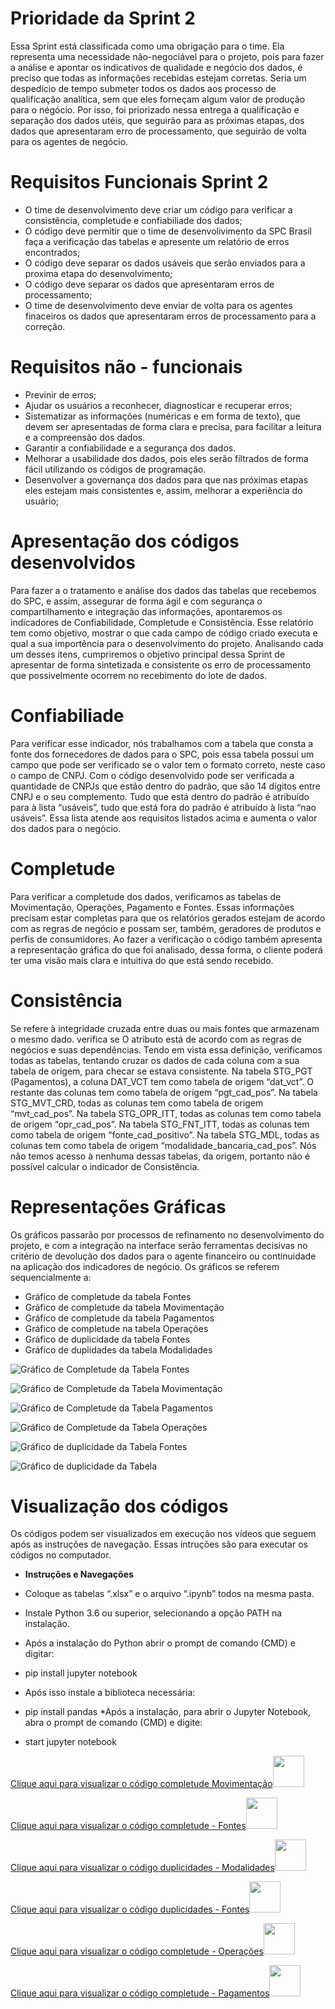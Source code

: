 # Prioridade da Sprint 2

Essa Sprint está classificada como uma obrigação para o time. Ela representa uma necessidade não-negociável para o projeto, pois para fazer a análise e apontar os indicativos de qualidade e negócio dos dados, é preciso que todas as informações recebidas estejam corretas. 
Seria um despedício de tempo submeter todos os dados aos processo de qualificação analítica, sem que eles forneçam algum valor de produção para o négócio. Por isso, foi priorizado nessa entrega a qualificação e separação dos dados utéis, que seguirão para as próximas etapas, dos dados que apresentaram erro de processamento, que seguirão de volta para os agentes de negócio.

# Requisitos Funcionais Sprint 2

* O time de desenvolvimento deve criar um código para verificar a consistência, completude e confiabiliade dos dados;
* O código deve permitir que o time de desenvolivimento da SPC Brasil faça a verificação das tabelas e apresente um relatório de erros encontrados;
* O código deve separar os dados usáveis que serão enviados para a proxima etapa do desenvolvimento;
* O código deve separar os dados que apresentaram erros de processamento;
* O time de desenvolvimento deve enviar de volta para os agentes finaceiros os dados que apresentaram erros de processamento para a correção.

# Requisitos não - funcionais
* Previnir de erros;
* Ajudar os usuários a reconhecer, diagnosticar e recuperar erros;
* Sistematizar as informações (numéricas e em forma de texto), que devem ser apresentadas de forma clara e precisa, para facilitar a leitura e a compreensão dos dados.
* Garantir a confiabilidade e a segurança dos dados. 
* Melhorar a usabilidade dos dados, pois eles serão filtrados de forma fácil utilizando os códigos de programação.
* Desenvolver  a governança dos dados para que nas próximas etapas eles estejam mais consistentes e, assim, melhorar a experiência do usuário;


# Apresentação dos códigos desenvolvidos
Para fazer a o tratamento e análise dos dados das tabelas que recebemos do SPC, e assim, assegurar de forma ágil e com segurança o compartilhamento e integração das informações, apontaremos os indicadores de Confiabilidade, Completude e Consistência.
Esse relatório tem como objetivo, mostrar o que cada campo de código criado executa e qual a sua importência para o desenvolvimento do projeto. Analisando cada um desses itens, cumpriremos o objetivo principal dessa Sprint de apresentar de forma sintetizada e consistente os erro de processamento que possivelmente ocorrem no recebimento do lote de dados. 

# Confiabiliade 
Para verificar esse indicador, nós trabalhamos com a tabela que consta a fonte dos fornecedores de dados para o SPC, pois essa tabela possui um campo que pode ser verificado se o valor tem o formato correto, neste caso o campo de CNPJ.
Com o código desenvolvido pode ser verificada a quantidade de CNPJs que estão dentro do padrão, que são 14 dígitos entre CNPJ e o seu complemento. Tudo que está dentro do padrão é atribuído para à lista “usáveis”, tudo que está fora do padrão é atribuído à lista “nao usáveis”. Essa lista atende aos requisitos listados acima e aumenta o valor dos dados para o negócio.

# Completude 
Para verificar a completude dos dados, verificamos as tabelas de Movimentação, Operações, Pagamento e Fontes. Essas informações precisam estar completas para que os relatórios gerados estejam de acordo com as regras de negócio e possam ser, também, geradores de produtos e perfis de consumidores. Ao fazer a verificação o código também apresenta a representação gráfica do que foi analisado, dessa forma, o cliente poderá ter uma visão mais clara e intuitiva do que está sendo recebido. 

# Consistência
Se refere à integridade cruzada entre duas ou mais fontes que armazenam o mesmo dado. verifica se  O atributo está de acordo com as regras de negócios e suas dependências. Tendo em vista essa definição, verificamos todas as tabelas, tentando cruzar os dados de cada coluna com a sua tabela de origem, para checar se estava consistente.
Na tabela STG_PGT (Pagamentos), a coluna DAT_VCT tem como tabela de origem “dat_vct”.
O restante das colunas tem como tabela de origem “pgt_cad_pos”.
Na tabela STG_MVT_CRD, todas as colunas tem como tabela de origem “mvt_cad_pos”.
Na tabela STG_OPR_ITT, todas as colunas tem como tabela de origem “opr_cad_pos”.
Na tabela STG_FNT_ITT, todas as colunas tem como tabela de origem “fonte_cad_positivo”.
Na tabela STG_MDL, todas as colunas tem como tabela de origem “modalidade_bancaria_cad_pos”.
Nós nâo temos acesso à nenhuma dessas tabelas, da origem, portanto não é possível calcular o indicador de Consistência.

# Representações Gráficas

Os gráficos passarão por processos de refinamento no desenvolvimento do projeto, e com a integração na interface serão ferramentas decisivas no critério de devolução dos dados para o agente financeiro ou continuidade na aplicação dos indicadores de negócio. 
Os gráficos se referem sequencialmente a:
* Gráfico de completude da tabela Fontes
* Gráfico de completude da tabela Movimentação
* Gráfico de completude da tabela Pagamentos
* Gráfico de completude na tabela Operações
* Gráfico de duplicidade da tabela Fontes 
* Gráfico de duplidades da tabela Modalidades

![Gráfico de Completude da Tabela Fontes](https://raw.githubusercontent.com/marciosousa4/projeto-integrador/c32a42a93512432fcf48e13a823cffe0d8b947d6/Completude%20de%20dados%20FNT.jpeg)

![Gráfico de Completude da Tabela Movimentação](https://raw.githubusercontent.com/marciosousa4/projeto-integrador/c32a42a93512432fcf48e13a823cffe0d8b947d6/Completude%20de%20dados%20MVT.jpeg)

![Gráfico de Completude da Tabela Pagamentos](https://raw.githubusercontent.com/marciosousa4/projeto-integrador/0ae6932a0b55667f2f3f7868bfa18596dfe253ec/Completude%20Pagamentos.jpeg)

![Gráfico de Completude da Tabela Operações](https://raw.githubusercontent.com/marciosousa4/projeto-integrador/0ae6932a0b55667f2f3f7868bfa18596dfe253ec/Completude%20Opera%C3%A7%C3%B5es.jpeg)

![Gráfico de duplicidade da Tabela Fontes](https://raw.githubusercontent.com/marciosousa4/projeto-integrador/c32a42a93512432fcf48e13a823cffe0d8b947d6/Duplicidade%20FNT.jpeg)

![Gráfico de duplicidade da Tabela ](https://raw.githubusercontent.com/marciosousa4/projeto-integrador/c32a42a93512432fcf48e13a823cffe0d8b947d6/Duplicidade%20MDL.jpeg)

# Visualização dos códigos
Os códigos podem ser visualizados em execução nos vídeos que seguem após as instruções de navegação. Essas intruções são para executar os códigos no computador.  

* **Instruções e Navegações**
* Coloque as tabelas “.xlsx” e o arquivo “.ipynb” todos na mesma pasta.
* Instale Python 3.6 ou superior, selecionando a opção PATH na instalação.
* Após a instalação do Python abrir o prompt de comando (CMD) e digitar:
* pip install jupyter notebook
* Após isso instale a biblioteca necessária:
* pip install pandas
*Após a instalação, para abrir o Jupyter Notebook, abra o prompt de comando (CMD) e digite:

* start jupyter notebook


[Clique aqui para visualizar o código completude Movimentação](https://youtu.be/bqfsDZ2YdSQ)<img src="https://raw.githubusercontent.com/marciosousa4/projeto-integrador/1187733de59909b469e1f261c4219da7e665232e/download%20you%20tube.png" width="50" height="50" /> 


[Clique aqui para visualizar o código completude - Fontes](https://youtu.be/GJnrySIjHO8)<img src="https://raw.githubusercontent.com/marciosousa4/projeto-integrador/1187733de59909b469e1f261c4219da7e665232e/download%20you%20tube.png" width="50" height="50" />
 

[Clique aqui para visualizar o código duplicidades - Modalidades](https://youtu.be/UHmXvOQGb9A)<img src="https://raw.githubusercontent.com/marciosousa4/projeto-integrador/1187733de59909b469e1f261c4219da7e665232e/download%20you%20tube.png" width="50" height="50" />

[Clique aqui para visualizar o código duplicidades - Fontes](https://youtu.be/Lh_nIWh4GRw)<img src="https://raw.githubusercontent.com/marciosousa4/projeto-integrador/1187733de59909b469e1f261c4219da7e665232e/download%20you%20tube.png" width="50" height="50" />


[Clique aqui para visualizar o código completude - Operações](https://youtu.be/_zoLoQuPlWk)<img src="https://raw.githubusercontent.com/marciosousa4/projeto-integrador/1187733de59909b469e1f261c4219da7e665232e/download%20you%20tube.png" width="50" height="50" />


[Clique aqui para visualizar o código completude - Pagamentos](https://youtu.be/Z-t11YYYQQw)<img src="https://raw.githubusercontent.com/marciosousa4/projeto-integrador/1187733de59909b469e1f261c4219da7e665232e/download%20you%20tube.png" width="50" height="50" />



